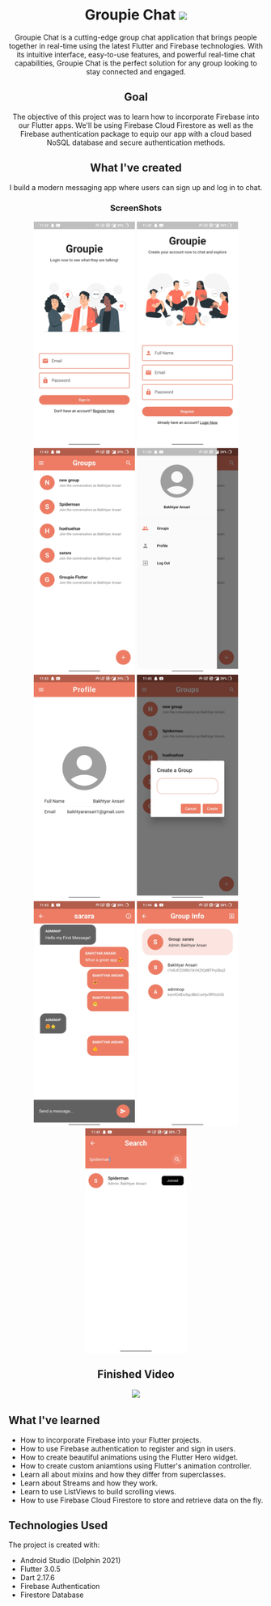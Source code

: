 
<h1 align="center">Groupie Chat <img width=3% src="https://github.githubassets.com/images/mona-loading-dark.gif"></h1>

<p align="center">Groupie Chat is a cutting-edge group chat application that brings people together in real-time using the latest Flutter and Firebase technologies. With its intuitive interface, easy-to-use features, and powerful real-time chat capabilities, Groupie Chat is the perfect solution for any group looking to stay connected and engaged.</p>

<h2 align="center">Goal</h2>

<p align="center">
The objective of this project was to learn how to incorporate Firebase into our Flutter apps. We'll be using Firebase Cloud Firestore as well as the Firebase authentication package to equip our app with a cloud based NoSQL database and secure authentication methods.</p>


<h2 align="center">What I've created</h2>

<p align="center">
I build a modern messaging app where users can sign up and log in to chat.</p>

<h3 align="center">ScreenShots</h3>

<p align="center">
<img
		width="200"
		alt="Login Page"
		src="https://github.com/BanksBond/Images/blob/main/Groupie%20Chat%20Asseets/Login%20Page.jpg">
<img
		width="200"
		alt="Register Page"
		src="https://github.com/BanksBond/Images/blob/main/Groupie%20Chat%20Asseets/Registration%20Page.jpg">
<img
		width="200"
		alt="Home Page"
		src="https://github.com/BanksBond/Images/blob/main/Groupie%20Chat%20Asseets/Home%20Page.jpg">
<img
		width="200"
		alt="Home Page Drawer"
		src="https://github.com/BanksBond/Images/blob/main/Groupie%20Chat%20Asseets/Home%20Screen%20Drawer.jpg">
<img
		width="200"
		alt="User Info Page"
		src="https://github.com/BanksBond/Images/blob/main/Groupie%20Chat%20Asseets/User%20Info%20Page.jpg">
<img
		width="200"
		alt="Create New Group"
		src="https://github.com/BanksBond/Images/blob/main/Groupie%20Chat%20Asseets/Create%20New%20Group.jpg">
<img
		width="200"
		alt="Chat Page"
		src="https://github.com/BanksBond/Images/blob/main/Groupie%20Chat%20Asseets/Chat%20Page.jpg">
<img
		width="200"
		alt="Group Info Page"
		src="https://github.com/BanksBond/Images/blob/main/Groupie%20Chat%20Asseets/Group%20Info.jpg">
<img
    align="center"
		width="200"
		alt="Search Page"
		src="https://github.com/BanksBond/Images/blob/main/Groupie%20Chat%20Asseets/Search%20Page.jpg">
  </p>
  
<h2 align="center">Finished Video</h2>

<p align="center">
    <img width="30%" src="https://github.com/BanksBond/Images/blob/main/Record_2023-04-09-23-14-17.gif">
</p>

## What I've learned

- How to incorporate Firebase into your Flutter projects.
- How to use Firebase authentication to register and sign in users.
- How to create beautiful animations using the Flutter Hero widget.
- How to create custom aniamtions using Flutter's animation controller.
- Learn all about mixins and how they differ from superclasses.
- Learn about Streams and how they work.
- Learn to use ListViews to build scrolling views.
- How to use Firebase Cloud Firestore to store and retrieve data on the fly.

## Technologies Used
The project is created with:
  * Android Studio (Dolphin 2021)
  * Flutter 3.0.5
  * Dart 2.17.6
  * Firebase Authentication
  * Firestore Database
